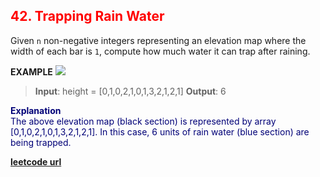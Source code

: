 <h2 style="color:#F00;">42. Trapping Rain Water</h2>

Given `n` non-negative integers representing an elevation map where the width of each bar is `1`, compute how much water it can trap after raining.

**EXAMPLE**
![](https://assets.leetcode.com/uploads/2018/10/22/rainwatertrap.png)
>**Input**: height = [0,1,0,2,1,0,1,3,2,1,2,1]
**Output**: 6

<p style="color:#007;">
<b>Explanation</b><br>
The above elevation map (black section) is represented by array [0,1,0,2,1,0,1,3,2,1,2,1]. In this case, 6 units of rain water (blue section) are being trapped.
</p>


**[leetcode url](https://leetcode.com/problems/trapping-rain-water/description/)**
